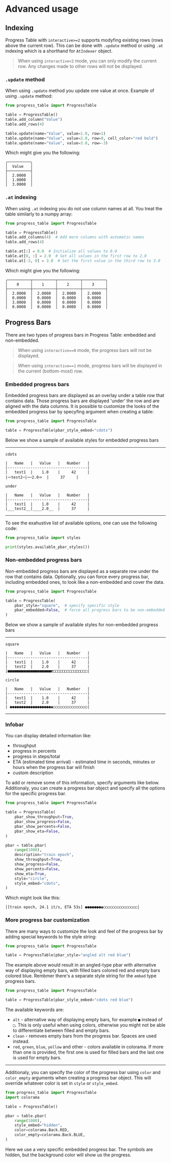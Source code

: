 # Advanced usage

## Indexing

Progress Table with `interactive>=2` supports modyfing existing rows (rows above the current row).
This can be done with `.update` method or using `.at` indexing which is a shorthand for `AtIndexer` object.


> When using `interactive<2` mode, you can only modify the current row.
> Any changes made to other rows will not be displayed.

### `.update` method

When using `.update` method you update one value at once. Example of using `.update` method:

```python
from progress_table import ProgressTable

table = ProgressTable()
table.add_column("Value")
table.add_rows(4)

table.update(name="Value", value=1.0, row=1)
table.update(name="Value", value=2.0, row=0, cell_color="red bold")
table.update(name="Value", value=3.0, row=-3)
```

Which might give you the following:

```
╭──────────╮
│  Value   │
├──────────┤
│  2.0000  │
│  1.0000  │
│  3.0000  │
```

### `.at` indexing

When using `.at` indexing you do not use column names at all. You treat the table similarly to a numpy array:

```python
from progress_table import ProgressTable

table = ProgressTable()
table.add_columns(4)  # Add more columns with automatic names
table.add_rows(4)

table.at[:] = 0.0  # Initialize all values to 0.0
table.at[0, :] = 2.0  # Set all values in the first row to 2.0
table.at[-3, 0] = 3.0  # Set the first value in the third row to 3.0
```

Which might give you the following:

```
╭──────────┬──────────┬──────────┬──────────╮
│    0     │    1     │    2     │    3     │
├──────────┼──────────┼──────────┼──────────┤
│  2.0000  │  2.0000  │  2.0000  │  2.0000  │
│  0.0000  │  0.0000  │  0.0000  │  0.0000  │
│  3.0000  │  0.0000  │  0.0000  │  0.0000  │
│  0.0000  │  0.0000  │  0.0000  │  0.0000  │
```


## Progress Bars

There are two types of progress bars in Progress Table: embedded and non-embedded.


> When using `interactive==0` mode, the progress bars will not be displayed.

> When using `interactive==1` mode, progress bars will be displayed in the current (bottom-most) row.

### Embedded progress bars

Embedded progress bars are displayed as an overlay under a table row that contains data.
Those progress bars are displayed 'under' the row and are aligned with the data columns.
It is possible to customize the looks of the embedded progress bar by specyfing argument when creating a table:

```python
from progress_table import ProgressTable

table = ProgressTable(pbar_style_embed="cdots")
```

Below we show a sample of available styles for embedded progress bars

---

`cdots`

```
|   Name   |   Value   |   Number   |
|-----------------------------------|
|   test1  |    1.0    |     42     |
|ꞏꞏꞏtest2ꞏꞏ|ꞏꞏꞏꞏ2.0ꞏ>  |     37     |
```

`under`

```
|   Name   |   Value   |   Number   |
|-----------------------------------|
|   test1  |    1.0    |     42     |
|___test2__|____2.0__  |     37     |
```

---

To see the exahustive list of available options, one can use the following code:

```python
from progress_table import styles

print(styles.available_pbar_styles())
```

### Non-embedded progress bars

Non-embedded progress bars are displayed as a separate row under the row that contains data.
Optionally, you can force every progress bar, including embedded ones, to look like a non-embedded and cover the data.

```python
from progress_table import ProgressTable

table = ProgressTable(
    pbar_style="square",  # specify specific style
    pbar_embedded=False,  # force all progress bars to be non-embedded
)
```

Below we show a sample of available styles for non-embedded progress bars

---

`square`

```
|   Name   |   Value   |   Number   |
|-----------------------------------|
|   test1  |    1.0    |     42     |
|   test2  |    2.0    |     37     |
|■■■■■■■■■■■■■■■■■■■◩□□□□□□□□□□□□□□□|
```

`circle`

```
|   Name   |   Value   |   Number   |
|-----------------------------------|
|   test1  |    1.0    |     42     |
|   test2  |    2.0    |     37     |
| ●●●●●●●●●●●●●●●●●●◉○○○○○○○○○○○○○○○|
```

---

### Infobar

You can display detailed information like:

* throughput
* progress in percents
* progress in steps/total
* ETA (estimated time arrival) - estimated time in seconds, minutes or hours when the progress bar will finish
* custom description

To add or remove some of this information, specify arguments like below.
Additionaly, you can create a progress bar object and specify all the options for the specific progress bar.

```python
from progress_table import ProgressTable

table = ProgressTable(
    pbar_show_throughput=True,
    pbar_show_progress=False,
    pbar_show_percents=False,
    pbar_show_eta=False,
)

pbar = table.pbar(
    range(1000),
    description="train epoch",
    show_throughput=True,
    show_progress=False,
    show_percents=False,
    show_eta=True,
    style="circle",
    style_embed="cdots",
)
```

Which might look like this:

```
│[train epoch, 24.1 it/s, ETA 53s] ●●●●●●●◉○○○○○○○○○○○○○○○│
```

### More progress bar customization

There are many ways to customize the look and feel of the progress bar
by adding special keywords to the style string:

```python
from progress_table import ProgressTable

table = ProgressTable(pbar_style="angled alt red blue")
```

The example above would result in an angled-type pbar with alternative way of displaying empty bars,
with filled bars colored red and empty bars colored blue. Rembmer there's a separate style string
for the `embed` type progress bars.

```python
from progress_table import ProgressTable

table = ProgressTable(pbar_style_embed="cdots red blue")
```

The available keywords are:
* `alt` - alternative way of displaying empty bars, for example `■` instead of `□`.
This is only useful when using colors, otherwise you might not be able to differentiate between filled and empty bars.
* `clean` - removes empty bars from the progress bar. Spaces are used instead.
* `red`, `green`, `blue`, `yellow` and other - colors available in colorama. If more than one is provided,
the first one is used for filled bars and the last one is used for empty bars.

---

Additionaly, you can specify the color of the progress bar using
`color` and `color_empty` arguments when creating a progress bar object.
This will override whatever color is set in `style` or `style_embed`.


```python
from progress_table import ProgressTable
import colorama

table = ProgressTable()

pbar = table.pbar(
    range(1000),
    style_embed="hidden",
    color=colorama.Back.RED,
    color_empty=colorama.Back.BLUE,
)
```

Here we use a very specific embedded progress bar.
The symbols are hidden, but the background color will show us the progress.
